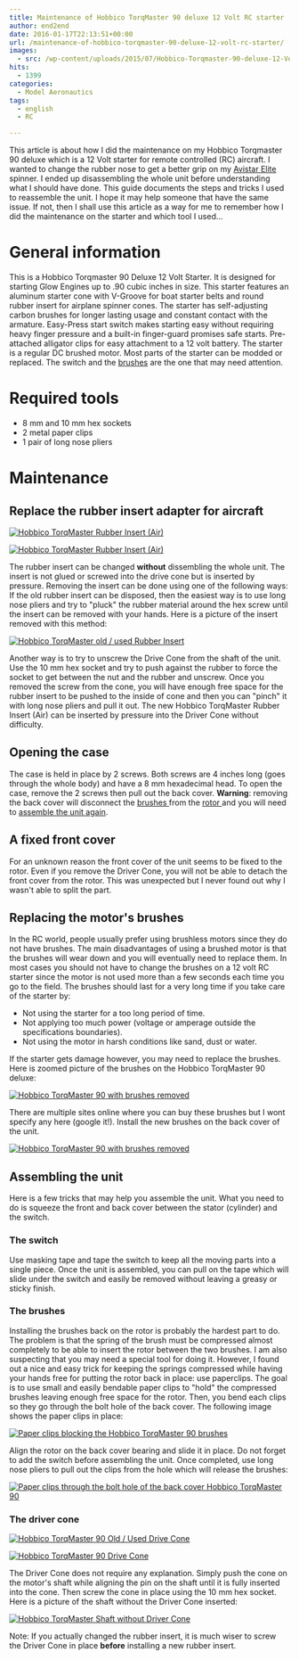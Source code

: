 ```yaml
---
title: Maintenance of Hobbico TorqMaster 90 deluxe 12 Volt RC starter
author: end2end
date: 2016-01-17T22:13:51+00:00
url: /maintenance-of-hobbico-torqmaster-90-deluxe-12-volt-rc-starter/
images:
  - src: /wp-content/uploads/2015/07/Hobbico-Torqmaster-90-deluxe-12-Volt-RC-starter1.jpg
hits:
  - 1399
categories:
  - Model Aeronautics
tags:
  - english
  - RC

---
```


This article is about how I did the maintenance on my Hobbico Torqmaster 90 deluxe which is a 12 Volt starter for remote controlled (RC) aircraft. I wanted to change the rubber nose to get a better grip on my [Avistar Elite](/tag/avistar-elite/) spinner. I ended up disassembling the whole unit before understanding what I should have done. This guide documents the steps and tricks I used to reassemble the unit. I hope it may help someone that have the same issue. If not, then I shall use this article as a way for me to remember how I did the maintenance on the starter and which tool I used...

# General information

This is a Hobbico Torqmaster 90 Deluxe 12 Volt Starter. It is designed for starting Glow Engines up to .90 cubic inches in size. This starter features an aluminum starter cone with V-Groove for boat starter belts and round rubber insert for airplane spinner cones. The starter has self-adjusting carbon brushes for longer lasting usage and constant contact with the armature. Easy-Press start switch makes starting easy without requiring heavy finger pressure and a built-in finger-guard promises safe starts. Pre-attached alligator clips for easy attachment to a 12 volt battery. The starter is a regular DC brushed motor. Most parts of the starter can be modded or replaced. The switch and the [brushes](https://en.wikipedia.org/wiki/Brush_(electric)) are the one that may need attention.

# Required tools

- 8 mm and 10 mm hex sockets
- 2 metal paper clips
- 1 pair of long nose pliers

# Maintenance

## Replace the rubber insert adapter for aircraft

[![Hobbico TorqMaster Rubber Insert (Air)](/wp-content/uploads/2015/07/Hobbico-TorqMaster-Rubber-Insert-Air-150x132.jpg "Hobbico TorqMaster Rubber Insert (Air)")](/wp-content/uploads/2015/07/Hobbico-TorqMaster-Rubber-Insert-Air.jpg)

[![Hobbico TorqMaster Rubber Insert (Air)](/wp-content/uploads/2015/09/IMG_6803_LR5-150x100.jpg "Hobbico TorqMaster Rubber Insert (Air)")](/wp-content/uploads/2015/09/IMG_6803_LR5.jpg)

The rubber insert can be changed **without** dissembling the whole unit. The insert is not glued or screwed into the drive cone but is inserted by pressure. Removing the insert can be done using one of the following ways: If the old rubber insert can be disposed, then the easiest way is to use long nose pliers and try to "pluck" the rubber material around the hex screw until the insert can be removed with your hands. Here is a picture of the insert removed with this method:

[![Hobbico TorqMaster old / used Rubber Insert](/wp-content/uploads/2015/09/IMG_6819_LR5-300x200.jpg "Hobbico TorqMaster old / used Rubber Insert")](/wp-content/uploads/2015/09/IMG_6819_LR5.jpg)

Another way is to try to unscrew the Drive Cone from the shaft of the unit. Use the 10 mm hex socket and try to push against the rubber to force the socket to get between the nut and the rubber and unscrew. Once you removed the screw from the cone, you will have enough free space for the rubber insert to be pushed to the inside of cone and then you can "pinch" it with long nose pliers and pull it out. The new Hobbico TorqMaster Rubber Insert (Air) can be inserted by pressure into the Driver Cone without difficulty.

## Opening the case

The case is held in place by 2 screws. Both screws are 4 inches long (goes through the whole body) and have a 8 mm hexadecimal head. To open the case, remove the 2 screws then pull out the back cover. **Warning**: removing the back cover will disconnect the [brushes ](https://en.wikipedia.org/wiki/Brush_(electric))from the [rotor ](https://en.wikipedia.org/wiki/Rotor_(electric))and you will need to [assemble the unit again](#Reassembling_the_unit).

## A fixed front cover

For an unknown reason the front cover of the unit seems to be fixed to the rotor. Even if you remove the Driver Cone, you will not be able to detach the front cover from the rotor. This was unexpected but I never found out why I wasn't able to split the part.

## Replacing the motor's brushes

In the RC world, people usually prefer using brushless motors since they do not have brushes. The main disadvantages of using a brushed motor is that the brushes will wear down and you will eventually need to replace them. In most cases you should not have to change the brushes on a 12 volt RC starter since the motor is not used more than a few seconds each time you go to the field. The brushes should last for a very long time if you take care of the starter by:

- Not using the starter for a too long period of time.
- Not applying too much power (voltage or amperage outside the specifications boundaries).
- Not using the motor in harsh conditions like sand, dust or water.

If the starter gets damage however, you may need to replace the brushes. Here is zoomed picture of the brushes on the Hobbico TorqMaster 90 deluxe:

[![Hobbico TorqMaster 90 with brushes removed](/wp-content/uploads/2016/01/IMG_1982_LR5-300x200.jpg "Hobbico TorqMaster 90 with brushes removed")](/wp-content/uploads/2016/01/IMG_1982_LR5.jpg)

There are multiple sites online where you can buy these brushes but I wont specify any here (google it!). Install the new brushes on the back cover of the unit.

[![Hobbico TorqMaster 90 with brushes removed](/wp-content/uploads/2016/01/IMG_1967_LR5-300x200.jpg "Hobbico TorqMaster 90 with brushes removed")](/wp-content/uploads/2016/01/IMG_1967_LR5.jpg)

## Assembling the unit

Here is a few tricks that may help you assemble the unit. What you need to do is squeeze the front and back cover between the stator (cylinder) and the switch.

### The switch

Use masking tape and tape the switch to keep all the moving parts into a single piece. Once the unit is assembled, you can pull on the tape which will slide under the switch and easily be removed without leaving a greasy or sticky finish.

### The brushes

Installing the brushes back on the rotor is probably the hardest part to do. The problem is that the spring of the brush must be compressed almost completely to be able to insert the rotor between the two brushes. I am also suspecting that you may need a special tool for doing it. However, I found out a nice and easy trick for keeping the springs compressed while having your hands free for putting the rotor back in place: use paperclips. The goal is to use small and easily bendable paper clips to "hold" the compressed brushes leaving enough free space for the rotor. Then, you bend each clips so they go through the bolt hole of the back cover. The following image shows the paper clips in place:

[![Paper clips blocking the Hobbico TorqMaster 90 brushes](/wp-content/uploads/2016/01/IMG_1986_LR5-300x200.jpg "Paper clips blocking the Hobbico TorqMaster 90 brushes")](/wp-content/uploads/2016/01/IMG_1986_LR5.jpg)

Align the rotor on the back cover bearing and slide it in place. Do not forget to add the switch before assembling the unit. Once completed, use long nose pliers to pull out the clips from the hole which will release the brushes:

[![Paper clips through the bolt hole of the back cover Hobbico TorqMaster 90](/wp-content/uploads/2016/01/IMG_1990_LR5-300x200.jpg "Paper clips through the bolt hole of the back cover Hobbico TorqMaster 90")](/wp-content/uploads/2016/01/IMG_1990_LR5.jpg)

### The driver cone

[![Hobbico TorqMaster 90 Old / Used Drive Cone](/wp-content/uploads/2015/09/IMG_6778_LR5-150x100.jpg "Hobbico TorqMaster 90 Old / Used Drive Cone")](/wp-content/uploads/2015/09/IMG_6778_LR5.jpg)

[![Hobbico TorqMaster 90 Drive Cone](/wp-content/uploads/2015/07/Hobbico-TorqMaster-90-Drive-Cone-147x150.jpg "Hobbico TorqMaster 90 Drive Cone")](/wp-content/uploads/2015/07/Hobbico-TorqMaster-90-Drive-Cone.jpg)

The Driver Cone does not require any explanation. Simply push the cone on the motor's shaft while aligning the pin on the shaft until it is fully inserted into the cone. Then screw the cone in place using the 10 mm hex socket. Here is a picture of the shaft without the Driver Cone inserted:

[![Hobbico TorqMaster Shaft without Driver Cone](/wp-content/uploads/2015/09/IMG_6770_LR5-300x200.jpg "Hobbico TorqMaster Shaft without Driver Cone")](/wp-content/uploads/2015/09/IMG_6770_LR5.jpg)

Note: If you actually changed the rubber insert, it is much wiser to screw the Driver Cone in place **before** installing a new rubber insert.